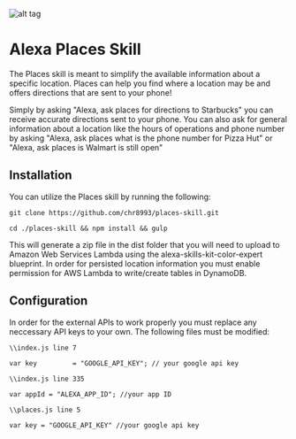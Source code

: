 ![alt tag](https://res.cloudinary.com/cinemate/image/upload/w_150/places_large_vuwqbh.png)
# Alexa Places Skill
The Places skill is meant to simplify the available information about a specific location. Places can help you find where a location may be and offers directions that are sent to your phone!

Simply by asking "Alexa, ask places for directions to Starbucks" you can receive accurate directions sent to your phone. You can also ask for general information about a location like the hours of operations and phone number by asking "Alexa, ask places what is the phone number for Pizza Hut" or "Alexa, ask places is Walmart is still open"

## Installation
You can utilize the Places skill by running the following:

`git clone https://github.com/chr8993/places-skill.git`

`cd ./places-skill && npm install && gulp`

This will generate a zip file in the dist folder that you will need to upload to Amazon Web Services Lambda using the alexa-skills-kit-color-expert blueprint. In order for persisted location information you must enable permission for AWS Lambda to write/create tables in DynamoDB.

## Configuration
In order for the external APIs to work properly you must replace any neccessary API keys to your own. The following files must be modified:

`\\index.js line 7`

`var key         = "GOOGLE_API_KEY"; // your google api key`

`\\index.js line 335`

`var appId = "ALEXA_APP_ID"; //your app ID`

`\\places.js line 5`

`var key = "GOOGLE_API_KEY" //your google api key`
